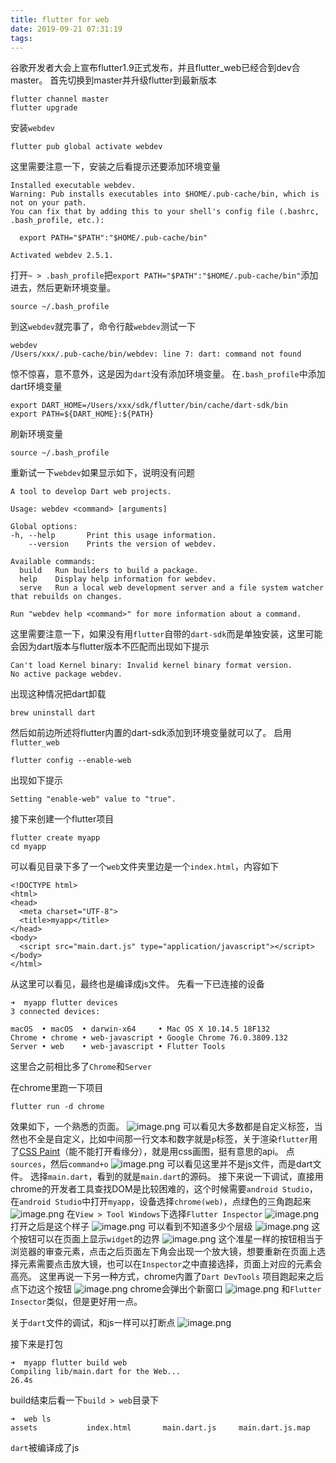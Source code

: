```yaml
---
title: flutter for web
date: 2019-09-21 07:31:19
tags:
---
```

谷歌开发者大会上宣布flutter1.9正式发布，并且flutter_web已经合到dev合master。
首先切换到master并升级flutter到最新版本
```
flutter channel master
flutter upgrade
```
安装`webdev`
```
flutter pub global activate webdev
```
这里需要注意一下，安装之后看提示还要添加环境变量
```
Installed executable webdev.
Warning: Pub installs executables into $HOME/.pub-cache/bin, which is not on your path.
You can fix that by adding this to your shell's config file (.bashrc, .bash_profile, etc.):

  export PATH="$PATH":"$HOME/.pub-cache/bin"

Activated webdev 2.5.1.
```
打开`~ > .bash_profile`把`export PATH="$PATH":"$HOME/.pub-cache/bin"`添加进去，然后更新环境变量。
```
source ~/.bash_profile
```
到这`webdev`就完事了，命令行敲`webdev`测试一下
```
webdev
/Users/xxx/.pub-cache/bin/webdev: line 7: dart: command not found
```
惊不惊喜，意不意外，这是因为`dart`没有添加环境变量。
在`.bash_profile`中添加dart环境变量
```
export DART_HOME=/Users/xxx/sdk/flutter/bin/cache/dart-sdk/bin
export PATH=${DART_HOME}:${PATH}
```
刷新环境变量
```
source ~/.bash_profile
```
重新试一下`webdev`如果显示如下，说明没有问题
```
A tool to develop Dart web projects.

Usage: webdev <command> [arguments]

Global options:
-h, --help       Print this usage information.
    --version    Prints the version of webdev.

Available commands:
  build   Run builders to build a package.
  help    Display help information for webdev.
  serve   Run a local web development server and a file system watcher that rebuilds on changes.

Run "webdev help <command>" for more information about a command.
```
这里需要注意一下，如果没有用`flutter`自带的`dart-sdk`而是单独安装，这里可能会因为dart版本与flutter版本不匹配而出现如下提示
```
Can't load Kernel binary: Invalid kernel binary format version.
No active package webdev.
```
出现这种情况把dart卸载
```
brew uninstall dart
```
然后如前边所述将flutter内置的dart-sdk添加到环境变量就可以了。
启用`flutter_web`
```
flutter config --enable-web
```
出现如下提示
```
Setting "enable-web" value to "true".
```
接下来创建一个flutter项目
```
flutter create myapp
cd myapp
```
可以看见目录下多了一个`web`文件夹里边是一个`index.html`，内容如下
```
<!DOCTYPE html>
<html>
<head>
  <meta charset="UTF-8">
  <title>myapp</title>
</head>
<body>
  <script src="main.dart.js" type="application/javascript"></script>
</body>
</html>
```
从这里可以看见，最终也是编译成js文件。
先看一下已连接的设备
```
➜  myapp flutter devices
3 connected devices:

macOS  • macOS  • darwin-x64     • Mac OS X 10.14.5 18F132
Chrome • chrome • web-javascript • Google Chrome 76.0.3809.132
Server • web    • web-javascript • Flutter Tools
```
这里合之前相比多了`Chrome`和`Server`

在chrome里跑一下项目
```
flutter run -d chrome
```
效果如下，一个熟悉的页面。
![image.png](1.png)
可以看见大多数都是自定义标签，当然也不全是自定义，比如中间那一行文本和数字就是`p`标签，关于渲染`flutter`用了[CSS Paint](https://developers.google.com/web/updates/2018/01/paintapi)（能不能打开看缘分），就是用css画图，挺有意思的api。
点`sources`，然后`command+o`
![image.png](2.png)
可以看见这里并不是js文件，而是dart文件。
选择`main.dart`，看到的就是`main.dart`的源码。
接下来说一下调试，直接用chrome的开发者工具查找DOM是比较困难的，这个时候需要`android Studio`，在`android Studio`中打开`myapp`，设备选择`chrome(web)`，点绿色的三角跑起来
![image.png](3.png)
在`View > Tool Windows`下选择`Flutter Inspector`
![image.png](h4.png)
打开之后是这个样子
![image.png](5.png)
可以看到不知道多少个层级
![image.png](6.png)
这个按钮可以在页面上显示`widget`的边界
![image.png](7.png)
这个准星一样的按钮相当于浏览器的审查元素，点击之后页面左下角会出现一个放大镜，想要重新在页面上选择元素需要点击放大镜，也可以在`Inspector`之中直接选择，页面上对应的元素会高亮。
这里再说一下另一种方式，chrome内置了`Dart DevTools`
项目跑起来之后点下边这个按钮
![image.png](8.png)
chrome会弹出个新窗口
![image.png](9.png)
和`Flutter Insector`类似，但是更好用一点。

关于`dart`文件的调试，和js一样可以打断点
![image.png](10.png)

接下来是打包
```
➜  myapp flutter build web
Compiling lib/main.dart for the Web...                             26.4s
```
build结束后看一下`build > web`目录下
```
➜  web ls
assets           index.html       main.dart.js     main.dart.js.map
```
`dart`被编译成了js
